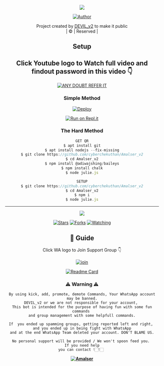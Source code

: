 <div align="center">

 </a>
</p>
<div align="center">
  <p align="center">
<img src=https://i.ibb.co/8MqHBbz/IMG-20211029-WA0063.jpg>
</p>
  <p align="center">
<a href="https://github.com/mhmdmukrim"><img title="Author" src="https://img.shields.io/badge/Author-MHMD-MUKRIM/DEVIL_v2?color=blue&style=for-the-badge&logo=whatsapp"></a>
</p>
</div>
<p align="center">
Project created by <a href="https://github.com/mhmdmukrim">DEVIL_v2</a> to make it public
    <br>
       | © |
        Reserved |
    <br> 
</p>

## Setup
<div align="center"> 


## Click Youtube logo to Watch full video and findout password in this video 👇

 [![ANY DOUBT REFER IT](https://www.linkpicture.com/q/YouTube-Logo-700x394.png)](https://youtube.com/channel/UCV59Dhgjoexol70LGQUp4Yw)


  ### Simple Method
  
[![Deploy](https://www.herokucdn.com/deploy/button.svg)](https://heroku.com/deploy?template=https://github.com/cyberchekuthan/Amalser_v2) 
  
[![Run on Repl.it](https://repl.it/badge/github/quiec/whatsAlfa)](https://replit.com/@Amalser/Amalser)
  
### The Hard Method
```js
GET QR
$ apt install git
$ apt install nodejs --fix-missing
$ git clone https://github.com/cyberchekuthan/Amalser_v2
$ cd Amalser_v2
$ npm install @adiwajshing/baileys
$ npm install chalk
$ node julie.js
```
      
```js
SETUP
$ git clone https://github.com/cyberchekuthan/Amalser_v2
$ cd Amalser_v2
$ npm i
$ node julie.js
```

----

  <p align="center">
  <a href="httsp://github.com/cyberchekuthan/Amalser_v2">
    
<a href="https://github.com/cyberchekuthan/followers">
<img src="https://img.shields.io/github/repo-size/cyberchekuthan/Amalser_v2?color=green&label=Repo%20total%20size&style=plastic">
<p align="center">
<a href="https://github.com/cyberchekuthan/followers"
<img title="Followers" src="https://img.shields.io/github/followers/cyberchekuthan?color=blue&style=flat-square"></a>
<a href="https://github.com/cyberchekuthan/Amalser_v2/stargazers/"><img title="Stars" src="https://img.shields.io/github/stars/cyberchekuthan/Amalser_v2?color=blue&style=flat-square"></a>
<a href="https://github.com/cyberchekuthan/Amalser_v2/network/members"><img title="Forks" src="https://img.shields.io/github/forks/cyberchekuthan/Amalser_v2?color=blue&style=flat-square"></a>
<a href="https://github.com/cyberchekuthan/Amalser_v2/watchers"><img title="Watching" src="https://img.shields.io/github/watchers/cyberchekuthan/Amalser_v2?label=Watchers&color=blue&style=flat-square"></a>
</p>

## 📢 Guide
Click WA logo to Join Support Group 👇
    <br>
<br>
  [![join](https://github.com/Alien-alfa/PublicBot/blob/main/wlogo.svg.png)](https://chat.whatsapp.com/BzQuBwrOG6K5oCRByz1Bvj)
  <div align="center">
       
  [![Readme Card](https://github-readme-stats.vercel.app/api/pin/?username=cyberchekuthan&repo=Amalser_v2&theme=nightowl)](https://github.com/cyberchekuthan/Amalser_v2)
  </div>
    
### ⚠ Warning ⚠

```
By using kick, add, promote, demote Commands, Your WhatsApp account may be banned.
DEVIL_v2 or we are not responsible for your account, 
This bot is intended for the purpose of having fun with some fun commands 
and group management with some helpfull commands.

If  you ended up spamming groups, getting reported left and right, 
and you ended up in being fight with WhatsApp
and at the end WhatsApp Team deleted your account. DON'T BLAME US.

No personal support will be provided / We won't spoon feed you. 
If you need help
you can contact 👇🏻👇🏻 
```
**[![Amalser](https://www.linkpicture.com/q/WHTSPP-LOGO.png)](http://wa.me/94766395983?text=Can%20you%20help%20bro)**
